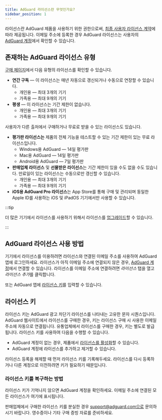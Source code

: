 ```yaml
---
title: AdGuard 라이선스란 무엇인가요?
sidebar_position: 1
---
```


라이선스란 AdGuard 제품을 사용하기 위한 권한으로써, [최종 사용자 라이선스 계약](https://adguard.com/eula.html)에 따라 제공됩니다. 이메일 주소에 등록한 경우 AdGuard 라이선스는 사용자의 [AdGuard 계정](https://my.adguard.com/)에서 확인할 수 있습니다.

## 존재하는 AdGuard 라이선스 유형

[구매 페이지](https://adguard.com/license.html)에서 다음 유형의 라이선스를 확인할 수 있습니다.

- **연간 구독** — 이 라이선스는 매년 자동으로 갱신되거나 수동으로 연장할 수 있습니다.
    - 개인용 — 최대 3개의 기기
    - 가족용 — 최대 9개의 기기
- **평생** — 이 라이선스는 기간 제한이 없습니다.
    - 개인용 — 최대 3개의 기기
    - 가족용 — 최대 9개의 기기

사용자가 다른 출처에서 구매하거나 무료로 받을 수 있는 라이선스도 있습니다.

- **평가판 라이선스는** 제품의 전체 기능을 테스트할 수 있는 기간 제한이 있는 무료 라이선스입니다.
    - Windows용 AdGuard — 14일 평가판
    - Mac용 AdGuard — 14일 평가판
    - Android용 AdGuard — 7일 평가판
- **판매업체 라이선스** 및 **선물받은 라이선스**는 기간 제한이 있을 수도 없을 수도 있습니다. 만료일이 있는 라이선스는 수동으로만 갱신할 수 있습니다.
    - 개인용 — 최대 3개의 기기
    - 가족용 — 최대 9개의 기기
- **iOS용 AdGuard Pro 라이선스**는 App Store를 통해 구매 및 관리되며 동일한 Apple ID를 사용하는 iOS 및 iPadOS 기기에서만 사용할 수 있습니다.

:::tip

더 많은 기기에서 라이선스를 사용하기 위해서 라이선스를 [업그레이드](../payment-options/#upgrade)할 수 있습니다.

:::

## AdGuard 라이선스 사용 방법

기기에서 라이선스를 이용하려면 라이선스와 연결된 이메일 주소를 사용하여 AdGuard 앱에 로그인하세요. 라이선스가 아직 이메일 주소에 연결되지 않은 경우, [AdGuard 계정](https://my.adguard.com/)에서 연결할 수 있습니다. 라이선스를 이메일 주소에 연결하려면 *라이선스* 탭을 열고 *라이선스 추가*를 클릭합니다.

또는 AdGuard 앱에 [라이선스 키](#license-key)를 입력할 수 있습니다.

## 라이선스 키

라이선스 키는 AdGuard 광고 차단기 라이선스를 나타내는 고유한 문자 시퀀스입니다. AdGuard 웹사이트에서 라이선스를 구매한 경우, 키는 라이선스 구매 시 사용한 이메일 주소에 자동으로 연결됩니다. 유통업체에서 라이선스를 구매한 경우, 키는 별도로 발급됩니다. 라이선스 키를 사용하여 다음을 수행할 수 있습니다.

- AdGuard 계정이 없는 경우, 제품에서 [라이선스를 활성화](../activation)할 수 있습니다.
- AdGuard 계정에 라이선스를 추가하고 제거할 수 있습니다.

라이선스 등록을 해제할 때 먼저 라이선스 키를 기록해두세요. 라이선스를 다시 등록하거나 다른 계정으로 이전하려면 키가 필요하기 때문입니다.

### 라이선스 키를 복구하는 방법

라이선스 키가 기억나지 않으면 AdGuard 계정을 확인하세요. 이메일 주소에 연결된 모든 라이선스가 여기에 표시됩니다.

판매업체에서 구매한 라이선스 키를 분실한 경우 support@adguard.com으로 문의하시기 바랍니다. 영수증이나 기타 구매 증빙 자료를 준비하세요.
